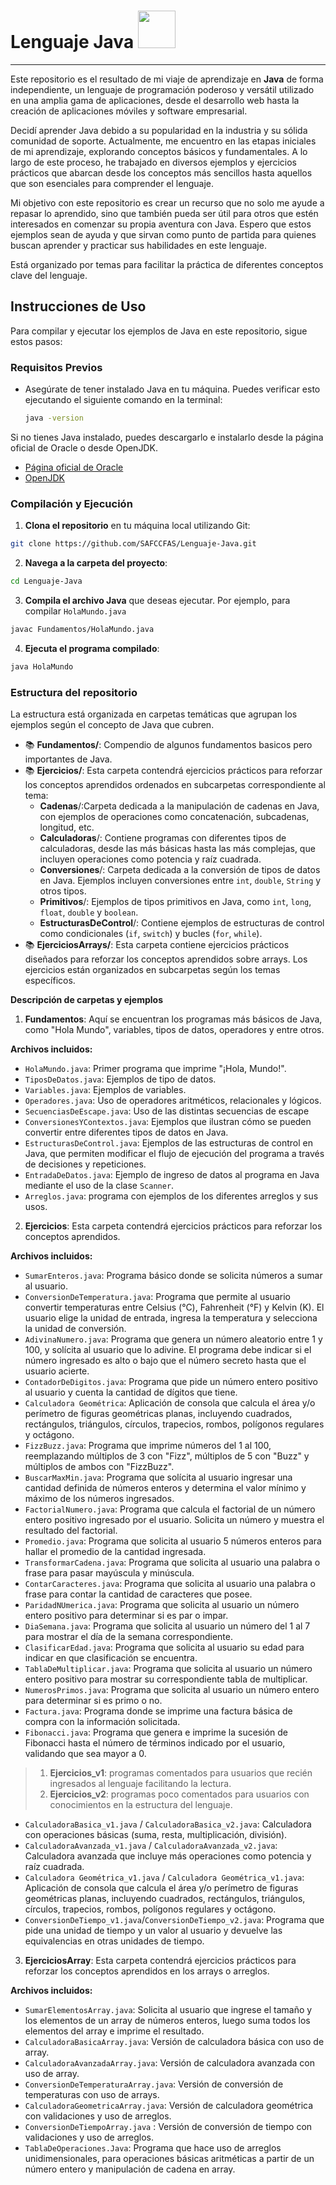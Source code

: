 # Lenguaje Java  <img src="java.ico" width="60"/>

___
Este repositorio es el resultado de mi viaje de aprendizaje en **Java** de forma independiente, un lenguaje de programación poderoso y versátil
utilizado en una amplia gama de aplicaciones, desde el desarrollo web hasta la creación de aplicaciones móviles y software empresarial.

Decidí aprender Java debido a su popularidad en la industria y su sólida comunidad de soporte. Actualmente, me encuentro en las etapas iniciales
de mi aprendizaje, explorando conceptos básicos y fundamentales. A lo largo de este proceso, he trabajado en diversos ejemplos y ejercicios prácticos
que abarcan desde los conceptos más sencillos hasta aquellos que son esenciales para comprender el lenguaje.

Mi objetivo con este repositorio es crear un recurso que no solo me ayude a repasar lo aprendido, sino que también pueda ser útil para otros que
estén interesados en comenzar su propia aventura con Java. Espero que estos ejemplos sean de ayuda y que sirvan como punto de partida para quienes
buscan aprender y practicar sus habilidades en este lenguaje.

Está organizado por temas para facilitar la práctica de diferentes conceptos clave del lenguaje.

## Instrucciones de Uso

Para compilar y ejecutar los ejemplos de Java en este repositorio, sigue estos pasos:

### Requisitos Previos

- Asegúrate de tener instalado Java en tu máquina. Puedes verificar esto ejecutando el siguiente comando en la terminal:
  
  ```bash
  java -version
  ```

Si no tienes Java instalado, puedes descargarlo e instalarlo desde la página oficial de Oracle o desde OpenJDK.

- [Página oficial de Oracle](https://www.oracle.com/java/technologies/javase-downloads.html)
- [OpenJDK](https://openjdk.java.net/)

### Compilación y Ejecución

1. **Clona el repositorio** en tu máquina local utilizando Git:

```bash
git clone https://github.com/SAFCCFAS/Lenguaje-Java.git
```

2. **Navega a la carpeta del proyecto**:

```bash
cd Lenguaje-Java
```

3. **Compila el archivo Java** que deseas ejecutar. Por ejemplo, para compilar `HolaMundo.java`

```bash
javac Fundamentos/HolaMundo.java
```

4. **Ejecuta el programa compilado**:

```bash
java HolaMundo
```

### Estructura del repositorio

La estructura está organizada en carpetas temáticas que agrupan los ejemplos según el concepto de Java que cubren.

- 📚 **Fundamentos/**: Compendio de algunos fundamentos basicos pero importantes de Java.
- 📚 **Ejercicios/**: Esta carpeta contendrá ejercicios prácticos para reforzar los conceptos aprendidos ordenados en subcarpetas correspondiente al
  tema:
	- **Cadenas**/:Carpeta dedicada a la manipulación de cadenas en Java, con ejemplos de operaciones como concatenación, subcadenas, longitud, etc.
	- **Calculadoras**/: Contiene programas con diferentes tipos de calculadoras, desde las más básicas hasta las más complejas, que incluyen
	  operaciones como potencia y raíz cuadrada.
	- **Conversiones**/: Carpeta dedicada a la conversión de tipos de datos en Java. Ejemplos incluyen conversiones entre `int`, `double`, `String` y
	  otros tipos.
	- **Primitivos**/: Ejemplos de tipos primitivos en Java, como  `int`, `long`, `float`, `double` y `boolean`.
	- **EstructurasDeControl**/: Contiene ejemplos de estructuras de control como condicionales (`if`, `switch`) y bucles (`for`, `while`).
- 📚 **EjerciciosArrays/**: Esta carpeta contiene ejercicios prácticos diseñados para reforzar los conceptos aprendidos sobre arrays. Los ejercicios
  están organizados en subcarpetas según los temas específicos.

**Descripción de carpetas y ejemplos**

1. **Fundamentos**: Aquí se encuentran los programas más básicos de Java, como "Hola Mundo", variables, tipos de datos, operadores y entre otros.

**Archivos incluidos:**

- `HolaMundo.java`: Primer programa que imprime "¡Hola, Mundo!".
- `TiposDeDatos.java`: Ejemplos de tipo de datos.
- `Variables.java`: Ejemplos de variables.
- `Operadores.java`: Uso de operadores aritméticos, relacionales y lógicos.
- `SecuenciasDeEscape.java`: Uso de las distintas secuencias de escape
- `ConversionesYContextos.java`: Ejemplos que ilustran cómo se pueden convertir entre diferentes tipos de datos en Java.
- `EstructurasDeControl.java`: Ejemplos de las estructuras de control en Java, que permiten modificar el flujo de ejecución del programa a través de
  decisiones y repeticiones.
- `EntradaDeDatos.java`: Ejemplo de ingreso de datos al programa en Java mediante el uso de la clase `Scanner`.
- `Arreglos.java`: programa con ejemplos de los diferentes arreglos y sus usos.

2. **Ejercicios**: Esta carpeta contendrá ejercicios prácticos para reforzar los conceptos aprendidos.

**Archivos incluidos:**

- `SumarEnteros.java`: Programa básico donde se solicita números a sumar al usuario.
- `ConversionDeTemperatura.java`: Programa que permite al usuario convertir temperaturas entre Celsius (°C), Fahrenheit (°F) y Kelvin (K). El usuario
  elige la unidad de entrada, ingresa la temperatura y selecciona la unidad de conversión.
- `AdivinaNumero.java`: Programa que genera un número aleatorio entre 1 y 100, y solícita al usuario que lo adivine. El programa debe indicar si el
  número ingresado es alto o bajo que el número secreto hasta que el usuario acierte.
- `ContadorDeDigitos.java`: Programa que pide un número entero positivo al usuario y cuenta la cantidad de dígitos que tiene.
- `Calculadora Geométrica`: Aplicación de consola que calcula el área y/o perímetro de figuras geométricas planas, incluyendo cuadrados, rectángulos,
  triángulos, círculos, trapecios, rombos, polígonos regulares y octágono.
- `FizzBuzz.java`: Programa que imprime números del 1 al 100, reemplazando múltiplos de 3 con "Fizz", múltiplos de 5 con "Buzz" y múltiplos de ambos
  con "FizzBuzz".
- `BuscarMaxMin.java`: Programa que solícita al usuario ingresar una cantidad definida de números enteros y determina el valor mínimo y máximo de los
  números ingresados.
- `FactorialNumero.java`: Programa que calcula el factorial de un número entero positivo ingresado por el usuario. Solicita un número y muestra el
  resultado del factorial.
- `Promedio.java`: Programa que solicita al usuario 5 números enteros para hallar el promedio de la cantidad ingresada.
- `TransformarCadena.java`: Programa que solicita al usuario una palabra o frase para pasar mayúscula y minúscula.
- `ContarCaracteres.java`: Programa que solicita al usuario una palabra o frase para contar la cantidad de caracteres que posee.
- `ParidadNUmerica.java`: Programa que solicita al usuario un número entero positivo para determinar si es par o impar.
- `DiaSemana.java`: Programa que solicita al usuario un número del 1 al 7 para mostrar el día de la semana correspondiente.
- `ClasificarEdad.java`: Programa que solicita al usuario su edad para indicar en que clasificación se encuentra.
- `TablaDeMultiplicar.java`: Programa que solicita al usuario un número entero positivo para mostrar su correspondiente tabla de multiplicar.
- `NumerosPrimos.java`: Programa que solicita al usuario un número entero para determinar si es primo o no.
- `Factura.java`: Programa donde se imprime una factura básica de compra con la información solicitada.
- `Fibonacci.java`: Programa que genera e imprime la sucesión de Fibonacci hasta el número de términos indicado por el usuario, validando que sea
  mayor a 0.

> 1. **Ejercicios_v1**: programas comentados para usuarios que recién ingresados al lenguaje facilitando la lectura.
> 2. **Ejercicios_v2**: programas poco comentados para usuarios con conocimientos en la estructura del lenguaje.

- `CalculadoraBasica_v1.java` / `CalculadoraBasica_v2.java`: Calculadora con operaciones básicas (suma, resta, multiplicación, división).
- `CalculadoraAvanzada_v1.java` / `CalculadoraAvanzada_v2.java`: Calculadora avanzada que incluye más operaciones como potencia y raíz cuadrada.
- `Calculadora Geométrica_v1.java` / `Calculadora Geométrica_v1.java`: Aplicación de consola que calcula el área y/o perímetro de figuras geométricas
  planas, incluyendo cuadrados, rectángulos, triángulos, círculos, trapecios, rombos, polígonos regulares y octágono.
- `ConversionDeTiempo_v1.java`/`ConversionDeTiempo_v2.java`: Programa que pide una unidad de tiempo y un valor al usuario y devuelve las equivalencias
  en otras unidades de tiempo.

3. **EjerciciosArray**: Esta carpeta contendrá ejercicios prácticos para reforzar los conceptos aprendidos en los arrays o arreglos.

**Archivos incluidos:**

- `SumarElementosArray.java`: Solicita al usuario que ingrese el tamaño y los elementos de un array de números enteros, luego suma todos los elementos
  del array e imprime el resultado.
- `CalculadoraBasicaArray.java`: Versión de calculadora básica con uso de array.
- `CalculadoraAvanzadaArray.java`: Versión de calculadora avanzada con uso de array.
- `ConversionDeTemperaturaArray.java`: Versión de conversión de temperaturas con uso de arrays.
- `CalculadoraGeometricaArray.java`: Versión de calculadora geométrica con validaciones y uso de arreglos.
- `ConversionDeTiempoArray.java` : Versión de conversión de tiempo con validaciones y uso de arreglos.
- `TablaDeOperaciones.Java`: Programa que hace uso de arreglos unidimensionales, para operaciones básicas aritméticas a partir de un número entero y
  manipulación de cadena en array.
